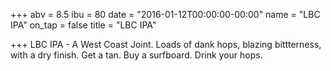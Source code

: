 +++
abv = 8.5
ibu = 80
date = "2016-01-12T00:00:00-00:00"
name = "LBC IPA"
on_tap = false
title = "LBC IPA"

+++
LBC IPA - A West Coast Joint. Loads of dank hops, blazing bittterness, with a dry finish. Get a tan. Buy a surfboard. Drink your hops.